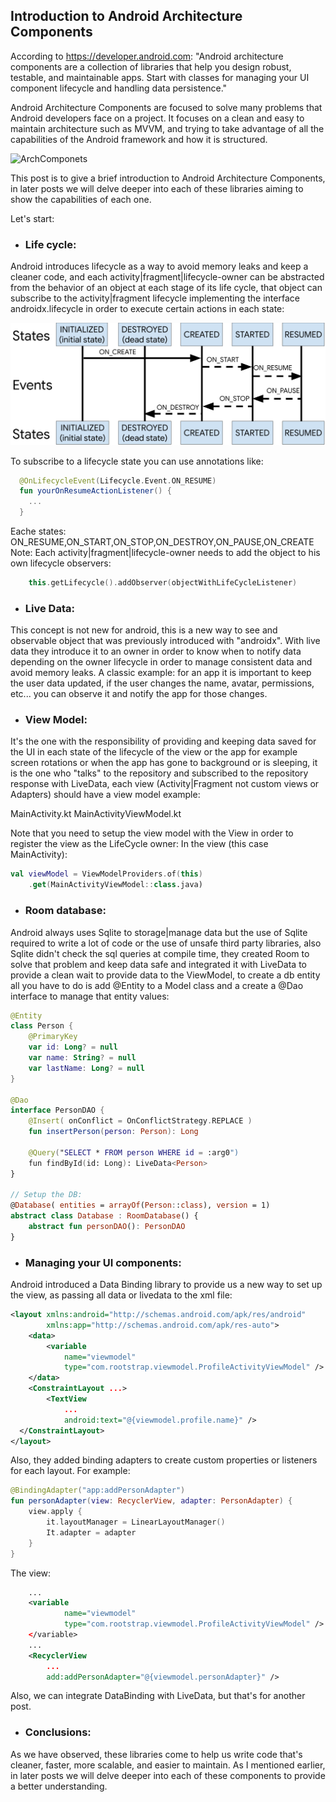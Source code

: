 
## Introduction to Android Architecture Components

According to https://developer.android.com:
"Android architecture components are a collection of libraries that help you design robust, testable, and maintainable apps. Start with classes for managing your UI component lifecycle and handling data persistence."

Android Architecture Components are focused to solve many problems that Android developers face on a project. It focuses on a clean and easy to maintain architecture such as MVVM, and trying to take advantage of all the capabilities of the Android framework and how it is structured.

![ArchComponets](images/arch_componets.png)

This post is to give a brief introduction to Android Architecture Components, in later posts we will delve deeper into each of these libraries aiming to show the capabilities of each one.

Let's start:

- ### Life cycle:

Android introduces lifecycle as a way to avoid memory leaks and keep a cleaner code, and each activity|fragment|lifecycle-owner can be abstracted from the behavior of an object at each stage of its life cycle, that object can subscribe to the activity|fragment lifecycle implementing the interface androidx.lifecycle in order to execute certain actions in each state:

![LifeCycle](images/lifecycle.jpg)

To subscribe to a lifecycle state you can use annotations like:

``` kotlin
  @OnLifecycleEvent(Lifecycle.Event.ON_RESUME)
  fun yourOnResumeActionListener() {
	...	
  }
```

Eache states:
ON_RESUME,ON_START,ON_STOP,ON_DESTROY,ON_PAUSE,ON_CREATE
Note: Each activity|fragment|lifecycle-owner needs to add the object to his own lifecycle observers:

``` kotlin 
    this.getLifecycle().addObserver(objectWithLifeCycleListener)
```

- ### Live Data:

This concept is not new for android, this is a new way to see and observable object that was previously introduced with "androidx". With live data they introduce it to an owner in order to know when to notify data depending on the owner lifecycle in order to manage consistent data and avoid memory leaks. 
A classic example: for an app it is important to keep the user data updated, if the user changes the name, avatar, permissions, etc... you can observe it and notify the app for those changes.

- ### View Model:

It's the one with the responsibility of providing and keeping data saved for the UI in each state of the lifecycle of the view or the app for example screen rotations or when the app has gone to background or is sleeping, it is the one who "talks" to the repository and subscribed to the repository response with LiveData, each view (Activity|Fragment not custom views or Adapters) should have a view model example:

MainActivity.kt
MainActivityViewModel.kt

Note that you need to setup the view model with the View in order to register the view as the LifeCycle owner:
In the view (this case MainActivity):

``` kotlin
val viewModel = ViewModelProviders.of(this)
    .get(MainActivityViewModel::class.java)
```

- ### Room database:

Android always uses Sqlite to storage|manage data but the use of Sqlite required to write a lot of code or the use of unsafe third party libraries, also Sqlite didn't check the sql queries at compile time, they created Room to solve that problem and keep data safe and integrated it with LiveData to provide a clean wait to provide data to the ViewModel, to create a db entity all you have to do is add @Entity to a Model class and a create a @Dao interface to manage that entity values:

``` kotlin
@Entity
class Person {
    @PrimaryKey
    var id: Long? = null
    var name: String? = null
    var lastName: Long? = null
}

@Dao
interface PersonDAO {
    @Insert( onConflict = OnConflictStrategy.REPLACE )
    fun insertPerson(person: Person): Long
 
    @Query("SELECT * FROM person WHERE id = :arg0")
    fun findById(id: Long): LiveData<Person>
}

// Setup the DB:
@Database( entities = arrayOf(Person::class), version = 1)
abstract class Database : RoomDatabase() {
    abstract fun personDAO(): PersonDAO
}
```

- ### Managing your UI components:

Android introduced a Data Binding library to provide us a new way to set up the view, as passing all data or livedata to the xml file:


``` xml
<layout xmlns:android="http://schemas.android.com/apk/res/android"
        xmlns:app="http://schemas.android.com/apk/res-auto">
    <data>
        <variable
            name="viewmodel"
            type="com.rootstrap.viewmodel.ProfileActivityViewModel" />
    </data>
    <ConstraintLayout ...>
        <TextView
            ...
            android:text="@{viewmodel.profile.name}" />
  </ConstraintLayout>
</layout>
```

Also, they added binding adapters to create custom properties or listeners for each layout. For example:

``` kotlin
@BindingAdapter("app:addPersonAdapter")
fun personAdapter(view: RecyclerView, adapter: PersonAdapter) {
	view.apply {
	    it.layoutManager = LinearLayoutManager()
	    It.adapter = adapter
    }
}
```

The view:

``` xml
    ...
    <variable
            name="viewmodel"
            type="com.rootstrap.viewmodel.ProfileActivityViewModel" />
    </variable>
    ...
    <RecyclerView
        ...
        add:addPersonAdapter="@{viewmodel.personAdapter}" />
```

Also, we can integrate DataBinding with LiveData, but that's for another post.

- ### Conclusions: 

As we have observed, these libraries come to help us write code that's cleaner, faster, more scalable, and easier to maintain. As I mentioned earlier, in later posts we will delve deeper into each of these components to provide a better understanding.
